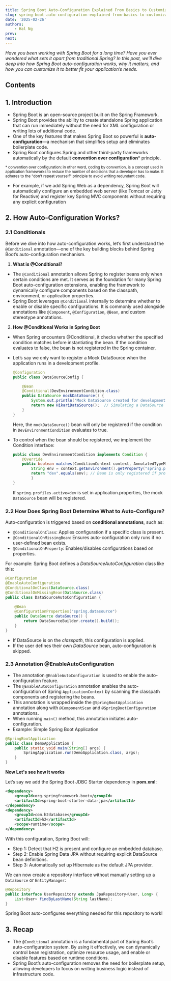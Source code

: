 ```yaml
---
title: Spring Boot Auto-Configuration Explained From Basics to Customization
slug: spring-boot-auto-configuration-explained-from-basics-to-customization
date: '2025-02-26'
authors: 
    - Hal Ng
prev: 
next: 
---
```


*Have you been working with Spring Boot for a long time? Have you ever wondered what sets it apart from traditional Spring? In this post, we’ll dive deep into how Spring Boot auto-configuration works, why it matters, and how you can customize it to better fit your application’s needs.*

## Contents

## 1. Introduction

- Spring Boot is an open-source project built on the Spring Framework.
- Spring Boot provides the ability to create standalone Spring application that can run immediately without the need for XML configuration or writing lots of additional code. 
- One of the key features that makes Spring Boot so powerful is **auto-configuration**—a mechanism that simplifies setup and eliminates boilerplate code.
- Spring Boot configures Spring and other third-party frameworks automatically by the default **convention over configuration*** principle.

<sup>* convention over configuration: in other word, coding by convention, is a concept used in application frameworks to reduce the number of decisions that a developer has to make.  It adheres to the "don't repeat yourself" principle to avoid writing redundant code.</sup>

- For example, if we add Spring Web as a dependency, Spring Boot will automatically configure an embedded web server (like Tomcat or Jetty for Reactive) and register key Spring MVC components without requiring any explicit configuration


## 2. How Auto-Configuration Works?

### 2.1 Conditionals

Before we dive into how auto-configuration works, let’s first understand the `@Conditional` annotation—one of the key building blocks behind Spring Boot’s auto-configuration mechanism.

1. **What is @Conditional?**

- The `@Conditional` annotation allows Spring to register beans only when certain conditions are met. It serves as the foundation for many Spring Boot auto-configuration extensions, enabling the framework to dynamically configure components based on the classpath, environment, or application properties.
- Spring Boot leverages `@Conditional` internally to determine whether to enable or disable specific configurations. It is commonly used alongside annotations like `@Component`, `@Configuration`, `@Bean`, and custom stereotype annotations.


2. **How @Conditional Works in Spring Boot**

- When Spring encounters @Conditional, it checks whether the specified condition matches before instantiating the bean. If the condition evaluates to false, the bean is not registered in the Spring container.

- Let’s say we only want to register a Mock DataSource when the application runs in a development profile.

    ```java
    @Configuration
    public class DataSourceConfig {

        @Bean
        @Conditional(DevEnvironmentCondition.class)
        public DataSource mockDataSource() {
            System.out.println("Mock DataSource created for development environment");
            return new HikariDataSource();  // Simulating a DataSource
        }
    }
    ```

    Here, the `mockDataSource()` bean will only be registered if the condition in `DevEnvironmentCondition` evaluates to true.

- To control when the bean should be registered, we implement the Condition interface:
    
    ```java
    public class DevEnvironmentCondition implements Condition {
        @Override
        public boolean matches(ConditionContext context, AnnotatedTypeMetadata metadata) {
            String env = context.getEnvironment().getProperty("spring.profiles.active");
            return "dev".equals(env); // Bean is only registered if profile is 'dev'
            }
    }
    ```

    If `spring.profiles.active=dev` is set in application.properties, the mock `DataSource` bean will be registered.

### 2.2 How Does Spring Boot Determine What to Auto-Configure?

Auto-configuration is triggered based on **conditional annotations**, such as:
- `@ConditionalOnClass`: Applies configuration if a specific class is present.
- `@ConditionalOnMissingBean`: Ensures auto-configuration only runs if no user-defined bean exists.
- `@ConditionalOnProperty`: Enables/disables configurations based on properties.

For example: Spring Boot defines a *DataSourceAutoConfiguration* class like this:

```java
@Configuration
@EnableAutoConfiguration
@ConditionalOnClass(DataSource.class)
@ConditionalOnMissingBean(DataSource.class)
public class DataSourceAutoConfiguration {
    
    @Bean
    @ConfigurationProperties("spring.datasource")
    public DataSource dataSource() {
        return DataSourceBuilder.create().build();
    }
}
```
- If DataSource is on the *classpath*, this configuration is applied.
- If the user defines their own *DataSource* bean, auto-configuration is skipped.


### 2.3 Annotation @EnableAutoConfiguration

- The annotation `@EnableAutoConfiguration` is used to enable the auto-configuration feature.
- The `@EnableAutoConfiguration` annotation enables the auto-configuration of Spring `ApplicationContext` by scanning the classpath components and registering the beans.
- This annotation is wrapped inside the `@SpringBootApplication` annotation along with `@ComponentScan` and `@SpringBootConfiguration` annotations.
- When running `main()` method, this annotation initiates auto-configuration.
- Example: Simple Spring Boot Application

```java
@SpringBootApplication
public class DemoApplication {
    public static void main(String[] args) {
        SpringApplication.run(DemoApplication.class, args);
    }
}
```

**Now Let's see how it works**

Let’s say we add the Spring Boot JDBC Starter dependency in **pom.xml**:
```xml
<dependency>
    <groupId>org.springframework.boot</groupId>
    <artifactId>spring-boot-starter-data-jpa</artifactId>
</dependency>
<dependency>
    <groupId>com.h2database</groupId>
    <artifactId>h2</artifactId>
    <scope>runtime</scope>
</dependency>

```

With this configuration, Spring Boot will:
- Step 1: Detect that H2 is present and configure an embedded database.
- Step 2: Enable Spring Data JPA without requiring explicit DataSource bean definitions.
- Step 3: Automatically set up Hibernate as the default JPA provider.

We can now create a repository interface without manually setting up a `DataSource` or `EntityManager`:
```java
@Repository
public interface UserRepository extends JpaRepository<User, Long> {
    List<User> findByLastName(String lastName);
}
```
Spring Boot auto-configures everything needed for this repository to work!

## 3. Recap

- The `@Conditional` annotation is a fundamental part of Spring Boot’s auto-configuration system. By using it effectively, we can dynamically control bean registration, optimize resource usage, and enable or disable features based on runtime conditions.
- Spring Boot’s auto-configuration removes the need for boilerplate setup, allowing developers to focus on writing business logic instead of infrastructure code.